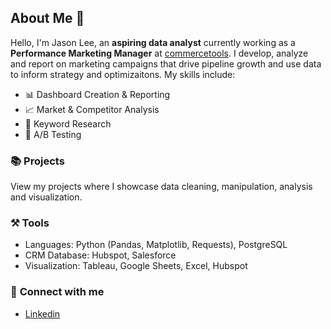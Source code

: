 ## About Me 🤙

Hello, I'm Jason Lee, an **aspiring data analyst** currently working as a **Performance Marketing Manager** at [commercetools](https://commercetools.com/). I develop, analyze and report on marketing campaigns that drive pipeline growth and use data to inform strategy and optimizaitons. My skills include:
- 📊 Dashboard Creation & Reporting
- 📈 Market & Competitor Analysis
- 🔎 Keyword Research
- 🧪 A/B Testing

### 📚 **Projects**
View my projects where I showcase data cleaning, manipulation, analysis and visualization.

### ⚒️ **Tools**
- Languages: Python (Pandas, Matplotlib, Requests), PostgreSQL
- CRM Database: Hubspot, Salesforce
- Visualization: Tableau, Google Sheets, Excel, Hubspot

### 👋 **Connect with me**
- [Linkedin](https://www.linkedin.com/in/jason-lee-117176193/)
